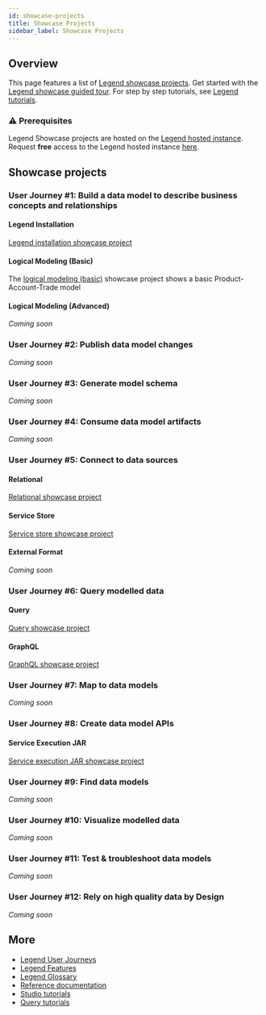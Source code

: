 ```yaml
---
id: showcase-projects
title: Showcase Projects
sidebar_label: Showcase Projects
---
```


## Overview

This page features a list of [Legend showcase projects](https://gitlab.com/finosfoundation/legend/showcase). Get started with the [Legend showcase guided tour](https://gitlab.com/finosfoundation/legend/showcase/legend-showcase-project-guided-tour). For step by step tutorials, see [Legend tutorials](../tutorials/studio-workspace.md).

### :warning: Prerequisites 

Legend Showcase projects are hosted on the [Legend hosted instance](https://finos.org/legend). Request **free** access to the Legend hosted instance [here](https://finos.org/legend).

## Showcase projects

### User Journey #1: Build a data model to describe business concepts and relationships

#### Legend Installation
[Legend installation showcase project](https://gitlab.com/finosfoundation/legend/showcase/InstallerDemo)

#### Logical Modeling (Basic)

The [logical modeling (basic)](https://legend-acct.finos.org/studio/view/UAT-40953672) showcase project shows a basic Product-Account-Trade model

#### Logical Modeling (Advanced)

_Coming soon_

### User Journey #2: Publish data model changes

_Coming soon_ 

### User Journey #3: Generate model schema

_Coming soon_ 

### User Journey #4: Consume data model artifacts

_Coming soon_ 

### User Journey #5: Connect to data sources

#### Relational

[Relational showcase project](https://gitlab.com/finosfoundation/legend/showcase/legend-showcase-relational-mapping)

#### Service Store

[Service store showcase project](https://gitlab.com/finosfoundation/legend/showcase/legend-showcase-service-store)

#### External Format

_Coming soon_ 

### User Journey #6: Query modelled data

#### Query

[Query showcase project](https://gitlab.com/finosfoundation/legend/showcase/legend-query-demo)

#### GraphQL 

[GraphQL showcase project](https://gitlab.com/finosfoundation/legend/showcase/legend-graphql-showcase)

### User Journey #7: Map to data models

_Coming soon_ 

### User Journey #8: Create data model APIs

#### Service Execution JAR

[Service execution JAR showcase project](https://github.com/finos/legend/tree/service-exec-jar-example/examples/service-execution-jar)

### User Journey #9: Find data models

_Coming soon_ 

### User Journey #10: Visualize modelled data

_Coming soon_ 

### User Journey #11: Test & troubleshoot data models

_Coming soon_ 

### User Journey #12: Rely on high quality data by Design

_Coming soon_ 

## More
- [Legend User Journeys](../user-journeys/build-data-model.md)
- [Legend Features](../overview/legend-features.md)
- [Legend Glossary](../overview/legend-glossary.md)
- [Reference documentation](../reference/legend-language.md)
- [Studio tutorials](../tutorials/studio-workspace.md)
- [Query tutorials](../tutorials/query-builder.md)

